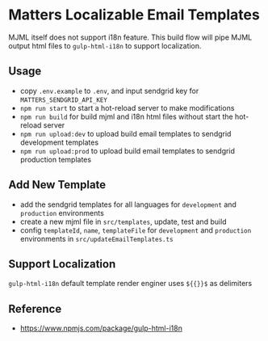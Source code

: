 # Matters Localizable Email Templates

MJML itself does not support i18n feature. This build flow will pipe MJML output html files to `gulp-html-i18n` to support localization.

## Usage

- copy `.env.example` to `.env`, and input sendgrid key for `MATTERS_SENDGRID_API_KEY`
- `npm run start` to start a hot-reload server to make modifications
- `npm run build` for build mjml and i18n html files without start the hot-reload server
- `npm run upload:dev` to upload build email templates to sendgrid development templates
- `npm run upload:prod` to upload build email templates to sendgrid production templates

## Add New Template

- add the sendgrid templates for all languages for `development` and `production` environments
- create a new mjml file in `src/templates`, update, test and build
- config `templateId`, `name`, `templateFile` for `development` and `production` environments in `src/updateEmailTemplates.ts`

## Support Localization

`gulp-html-i18n` default template render enginer uses `${{}}$` as delimiters

## Reference

- https://www.npmjs.com/package/gulp-html-i18n
